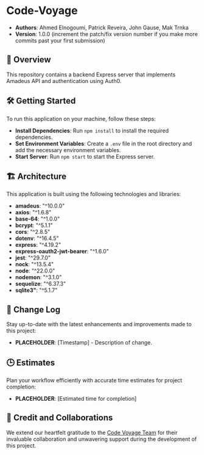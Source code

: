 # Code-Voyage

- **Authors**: Ahmed Elnogoumi, Patrick Reveira, John Gause, Mak Trnka
- **Version**: 1.0.0 (increment the patch/fix version number if you make more commits past your first submission)

## 🚀 Overview

This repository contains a backend Express server that implements Amadeus API and authentication using Auth0.

## 🛠️ Getting Started

To run this application on your machine, follow these steps:

- **Install Dependencies**: Run `npm install` to install the required dependencies.
- **Set Environment Variables**: Create a `.env` file in the root directory and add the necessary environment variables.
- **Start Server**: Run `npm start` to start the Express server.

## 🏗️ Architecture

This application is built using the following technologies and libraries:

- **amadeus**: "^10.0.0"
- **axios**: "^1.6.8"
- **base-64**: "^1.0.0"
- **bcrypt**: "^5.1.1"
- **cors**: "^2.8.5"
- **dotenv**: "^16.4.5"
- **express**: "^4.19.2"
- **express-oauth2-jwt-bearer**: "^1.6.0"
- **jest**: "^29.7.0"
- **nock**: "^13.5.4"
- **node**: "^22.0.0"
- **nodemon**: "^3.1.0"
- **sequelize**: "^6.37.3"
- **sqlite3"**: "^5.1.7"

## 🔄 Change Log

Stay up-to-date with the latest enhancements and improvements made to this project:

- **PLACEHOLDER**: [Timestamp] - Description of change.

## 🕒 Estimates

Plan your workflow efficiently with accurate time estimates for project completion:

- **PLACEHOLDER**: [Estimated time for completion]

## 🤝 Credit and Collaborations

We extend our heartfelt gratitude to the [Code Voyage Team](https://github.com/Code-Voyage-CF) for their invaluable collaboration and unwavering support during the development of this project.
